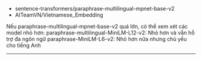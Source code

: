 - sentence-transformers/paraphrase-multilingual-mpnet-base-v2
- AITeamVN/Vietnamese_Embedding

Nếu paraphrase-multilingual-mpnet-base-v2 quá lớn, có thể xem xét các model nhỏ hơn:
paraphrase-multilingual-MiniLM-L12-v2: Nhỏ hơn và vẫn hỗ trợ đa ngôn ngữ
paraphrase-MiniLM-L6-v2: Nhỏ hơn nữa nhưng chủ yếu cho tiếng Anh


---
